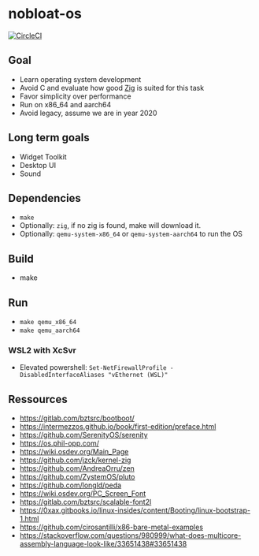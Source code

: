 # nobloat-os

[![CircleCI](https://circleci.com/gh/nobloat/os.svg?style=svg)](https://circleci.com/gh/nobloat/os)

## Goal
- Learn operating system development
- Avoid C and evaluate how good [Zig](https://ziglang.org/) is suited for this task
- Favor simplicity over performance
- Run on x86_64 and aarch64
- Avoid legacy, assume we are in year 2020


## Long term goals
- Widget Toolkit
- Desktop UI
- Sound


## Dependencies
- `make`
- Optionally: `zig`, if no zig is found, make will download it.
- Optionally: `qemu-system-x86_64` or `qemu-system-aarch64` to run the OS

## Build
- make

## Run
- `make qemu_x86_64`
- `make qemu_aarch64`

### WSL2 with XcSvr
- Elevated powershell: `Set-NetFirewallProfile -DisabledInterfaceAliases "vEthernet (WSL)"`


## Ressources
- https://gitlab.com/bztsrc/bootboot/
- https://intermezzos.github.io/book/first-edition/preface.html
- https://github.com/SerenityOS/serenity
- https://os.phil-opp.com/
- https://wiki.osdev.org/Main_Page
- https://github.com/jzck/kernel-zig
- https://github.com/AndreaOrru/zen
- https://github.com/ZystemOS/pluto
- https://github.com/longld/peda
- https://wiki.osdev.org/PC_Screen_Font
- https://gitlab.com/bztsrc/scalable-font2l
- https://0xax.gitbooks.io/linux-insides/content/Booting/linux-bootstrap-1.html
- https://github.com/cirosantilli/x86-bare-metal-examples
- https://stackoverflow.com/questions/980999/what-does-multicore-assembly-language-look-like/33651438#33651438
